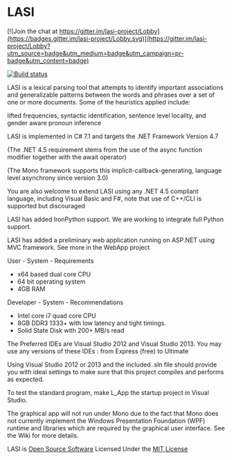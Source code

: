 LASI
====

[![Join the chat at https://gitter.im/lasi-project/Lobby](https://badges.gitter.im/lasi-project/Lobby.svg)](https://gitter.im/lasi-project/Lobby?utm_source=badge&utm_medium=badge&utm_campaign=pr-badge&utm_content=badge)

[![Build status](https://ci.appveyor.com/api/projects/status/axnagwc2wt6yhmg5?svg=true)](https://ci.appveyor.com/project/aluanhaddad/lasi-190ha)

LASI is a lexical parsing tool that attempts to identify important associations and generalizable patterns between the words and phrases over a set of one or more documents.
Some of the heuristics applied include: 

lifted frequencies, syntactic identification, sentence level locality, and gender aware pronoun inference

LASI is implemented in C# 7.1 and targets the .NET Framework Version 4.7

(The .NET 4.5 requirement stems from the use of the async function modifier together with the await operator)

(The Mono framework supports this implicit-callback-generating, language level asynchrony since version 3.0)

You are also welcome to extend LASI using any .NET 4.5 compliant language, including Visual Basic and F#, note that use of C++/CLI is supported but discouraged

LASI has added IronPython support. We are working to integrate full Python support.

LASI has added a preliminary web application running on ASP.NET using MVC framework. See more in the WebApp project

User - System - Requirements
- x64 based dual core CPU
- 64 bit operating system
- 4GB RAM

Developer - System - Recommendations
- Intel core i7 quad core CPU
- 8GB DDR3 1333+ with low latency and tight timings.
- Solid State Disk with 200+ MB/s read

The Preferred IDEs are Visual Studio 2012 and Visual Studio 2013.
You may use any versions of these IDEs : from Express (free) to Ultimate


Using Visual Studio 2012 or 2013 and the included .sln  file should provide you with 
ideal settings to make sure that this project compiles and performs as expected.  

To test the standard program, make L_App the startup project in Visual Studio. 

The graphical app will not run under Mono due to the fact that Mono does not currently implement the Windows Presentation Foundation (WPF) runtime and libraries which are required by the graphical user interface. See the Wiki for more details.

LASI is [Open Source Software](http://opensource.org/) Licensed Under the [MIT License](http://opensource.org/licenses/MIT)

